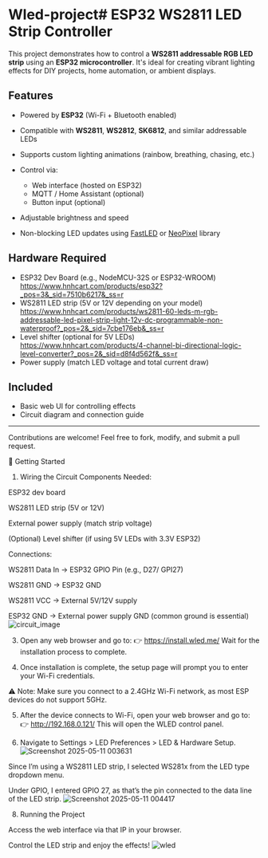 # Wled-project# ESP32 WS2811 LED Strip Controller

This project demonstrates how to control a **WS2811 addressable RGB LED strip** using an **ESP32 microcontroller**. It's ideal for creating vibrant lighting effects for DIY projects, home automation, or ambient displays.

## Features

* Powered by **ESP32** (Wi-Fi + Bluetooth enabled)
* Compatible with **WS2811**, **WS2812**, **SK6812**, and similar addressable LEDs
* Supports custom lighting animations (rainbow, breathing, chasing, etc.)
* Control via:

  * Web interface (hosted on ESP32)
  * MQTT / Home Assistant (optional)
  * Button input (optional)
* Adjustable brightness and speed
* Non-blocking LED updates using [FastLED](https://github.com/FastLED/FastLED) or [NeoPixel](https://github.com/adafruit/Adafruit_NeoPixel) library

## Hardware Required

* ESP32 Dev Board (e.g., NodeMCU-32S or ESP32-WROOM) https://www.hnhcart.com/products/esp32?_pos=3&_sid=7510b6217&_ss=r
* WS2811 LED strip (5V or 12V depending on your model) https://www.hnhcart.com/products/ws2811-60-leds-m-rgb-addressable-led-pixel-strip-light-12v-dc-programmable-non-waterproof?_pos=2&_sid=7cbe176eb&_ss=r
* Level shifter (optional for 5V LEDs) https://www.hnhcart.com/products/4-channel-bi-directional-logic-level-converter?_pos=2&_sid=d8f4d562f&_ss=r
* Power supply (match LED voltage and total current draw)

## Included

* Basic web UI for controlling effects
* Circuit diagram and connection guide 
---

Contributions are welcome! Feel free to fork, modify, and submit a pull request.



🚀 Getting Started
1. Wiring the Circuit
Components Needed:

ESP32 dev board

WS2811 LED strip (5V or 12V)

External power supply (match strip voltage)

(Optional) Level shifter (if using 5V LEDs with 3.3V ESP32)

Connections:

WS2811 Data In → ESP32 GPIO Pin (e.g., D27/ GPI27)

WS2811 GND → ESP32 GND

WS2811 VCC → External 5V/12V supply

ESP32 GND → External power supply GND (common ground is essential)
![circuit_image](https://github.com/user-attachments/assets/43cb977e-3c3f-4417-94c0-46a01654402f)


3. Open any web browser and go to:
👉 https://install.wled.me/
Wait for the installation process to complete.


5. Once installation is complete, the setup page will prompt you to enter your Wi-Fi credentials.

⚠️ Note: Make sure you connect to a 2.4GHz Wi-Fi network, as most ESP devices do not support 5GHz.

5. After the device connects to Wi-Fi, open your web browser and go to:
👉 http://192.168.0.121/
This will open the WLED control panel.

6. Navigate to Settings > LED Preferences > LED & Hardware Setup.
![Screenshot 2025-05-11 003631](https://github.com/user-attachments/assets/486fb894-0f41-46a8-9373-e179e183e92e)

Since I’m using a WS2811 LED strip, I selected WS281x from the LED type dropdown menu.

Under GPIO, I entered GPIO 27, as that’s the pin connected to the data line of the LED strip.
![Screenshot 2025-05-11 004417](https://github.com/user-attachments/assets/4713be2b-3b5c-4ac2-af7a-baa83940c2a1)

8. Running the Project

Access the web interface via that IP in your browser.

Control the LED strip and enjoy the effects!
![wled ](https://github.com/user-attachments/assets/d1ea62c0-7b39-4e1d-a449-c5131bf37a23)

